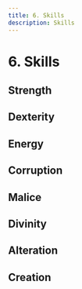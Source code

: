 ```yaml
---
title: 6. Skills
description: Skills
---
```


# 6. Skills

## Strength

## Dexterity

## Energy

## Corruption

## Malice

## Divinity

## Alteration

## Creation
